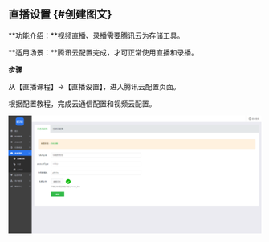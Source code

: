 ## 直播设置 {#创建图文}

**功能介绍：**视频直播、录播需要腾讯云为存储工具。

**适用场景：**腾讯云配置完成，才可正常使用直播和录播。

**步骤**

从【直播课程】→【直播设置】，进入腾讯云配置页面。

根据配置教程，完成云通信配置和视频云配置。

![](/assets/txy.png)

